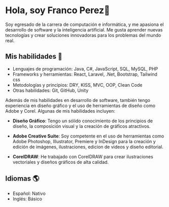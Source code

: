 # Hola, soy Franco Perez👋

Soy egresado de la carrera de computación e informática, y me apasiona el desarrollo de software y la inteligencia artificial. Me gusta aprender nuevas tecnologías y crear soluciones innovadoras para los problemas del mundo real.

## Mis habilidades 🚀

- Lenguajes de programación: Java, C#, JavaScript, SQL, MySQL, PHP
- Frameworks y herramientas: React, Laravel, .Net, Bootstrap, Tailwind css
- Metodologías y principios: DRY, KISS, MVC, OOP, Clean Code
- Otras habilidades: Git, GitHub, Unity

Además de mis habilidades en desarrollo de software, también tengo experiencia en diseño gráfico y el uso de herramientas de diseño como Adobe y Corel. Algunas de mis habilidades incluyen:

- **Diseño Gráfico**: Tengo un sólido conocimiento de los principios de diseño, la composición visual y la creación de gráficos atractivos.

- **Adobe Creative Suite**: Soy competente en el uso de herramientas como Adobe Photoshop, Illustrator, Premiere y InDesign para la creación y edición de imágenes, ilustraciones, edicion de videos y diseño editorial.

- **CorelDRAW**: He trabajado con CorelDRAW para crear ilustraciones vectoriales y diseños gráficos de alta calidad.

## Idiomas 🌎

- Español: Nativo
- Inglés: Básico

<!--
## Mis proyectos 💻

Here are some ideas to get you started:

- 🔭 I’m currently working on ...
- 🌱 I’m currently learning ...
- 👯 I’m looking to collaborate on ...
- 🤔 I’m looking for help with ...
- 💬 Ask me about ...
- 📫 How to reach me: ...
- 😄 Pronouns: ...
- ⚡ Fun fact: ...
-->
